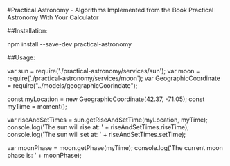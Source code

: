 #Practical Astronomy - Algorithms Implemented from the Book Practical Astronomy With Your Calculator


##Installation:

npm install --save-dev practical-astronomy


##Usage:

var sun = require('./practical-astronomy/services/sun');
var moon = require('./practical-astronomy/services/moon');
var GeographicCoordinate = require("../models/geographicCoorindate");

const myLocation = new GeographicCoordinate(42.37, -71.05);
const myTime = moment();

var riseAndSetTimes = sun.getRiseAndSetTime(myLocation, myTime);
console.log('The sun will rise at: ' + riseAndSetTimes.riseTime);
console.log('The sun will set at: ' + riseAndSetTimes.setTime);

var moonPhase = moon.getPhase(myTime);
console.log('The current moon phase is: ' + moonPhase);
